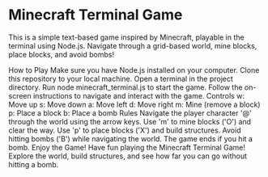 # Minecraft Terminal Game
This is a simple text-based game inspired by Minecraft, playable in the terminal using Node.js. Navigate through a grid-based world, mine blocks, place blocks, and avoid bombs!

How to Play
Make sure you have Node.js installed on your computer.
Clone this repository to your local machine.
Open a terminal in the project directory.
Run node minecraft_terminal.js to start the game.
Follow the on-screen instructions to navigate and interact with the game.
Controls
w: Move up
s: Move down
a: Move left
d: Move right
m: Mine (remove a block)
p: Place a block
b: Place a bomb
Rules
Navigate the player character '@' through the world using the arrow keys.
Use 'm' to mine blocks ('O') and clear the way.
Use 'p' to place blocks ('X') and build structures.
Avoid hitting bombs ('B') while navigating the world.
The game ends if you hit a bomb.
Enjoy the Game!
Have fun playing the Minecraft Terminal Game! Explore the world, build structures, and see how far you can go without hitting a bomb.

